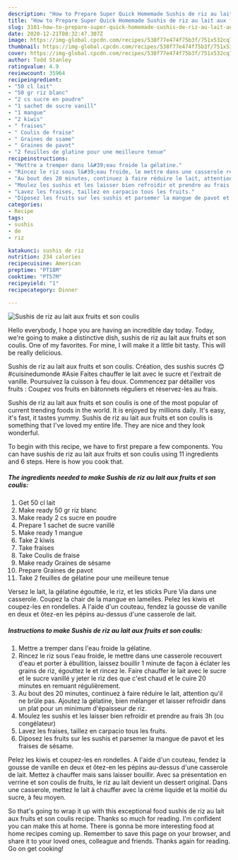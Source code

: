 ```yaml
---
description: "How to Prepare Super Quick Homemade Sushis de riz au lait aux fruits et son coulis"
title: "How to Prepare Super Quick Homemade Sushis de riz au lait aux fruits et son coulis"
slug: 3101-how-to-prepare-super-quick-homemade-sushis-de-riz-au-lait-aux-fruits-et-son-coulis
date: 2020-12-21T08:32:47.307Z
image: https://img-global.cpcdn.com/recipes/538f77e474f75b3f/751x532cq70/sushis-de-riz-au-lait-aux-fruits-et-son-coulis-photo-principale-de-la-recette.jpg
thumbnail: https://img-global.cpcdn.com/recipes/538f77e474f75b3f/751x532cq70/sushis-de-riz-au-lait-aux-fruits-et-son-coulis-photo-principale-de-la-recette.jpg
cover: https://img-global.cpcdn.com/recipes/538f77e474f75b3f/751x532cq70/sushis-de-riz-au-lait-aux-fruits-et-son-coulis-photo-principale-de-la-recette.jpg
author: Todd Stanley
ratingvalue: 4.9
reviewcount: 35964
recipeingredient:
- "50 cl lait"
- "50 gr riz blanc"
- "2 cs sucre en poudre"
- "1 sachet de sucre vanill"
- "1 mangue"
- "2 kiwis"
- " fraises"
- " Coulis de fraise"
- " Graines de ssame"
- " Graines de pavot"
- "2 feuilles de glatine pour une meilleure tenue"
recipeinstructions:
- "Mettre a tremper dans l&#39;eau froide la gélatine."
- "Rincez le riz sous l&#39;eau froide, le mettre dans une casserole recouvert d&#39;eau et porter à ébullition, laissez bouillir 1 minute de façon à éclater les grains de riz, égouttez le et rincez le. Faire chauffer le lait avec le sucre et le sucre vanillé y jeter le riz des que c&#39;est chaud et le cuire 20 minutes en remuant régulièrement."
- "Au bout des 20 minutes, continuez à faire réduire le lait, attention qu&#39;il ne brûle pas. Ajoutez la gélatine, bien mélanger et laisser refroidir dans un plat pour un minimum d&#39;épaisseur de riz."
- "Moulez les sushis et les laisser bien refroidir et prendre au frais 3h (ou congélateur)"
- "Lavez les fraises, taillez en carpacio tous les fruits."
- "Diposez les fruits sur les sushis et parsemer la mangue de pavot et les fraises de sésame."
categories:
- Recipe
tags:
- sushis
- de
- riz

katakunci: sushis de riz 
nutrition: 234 calories
recipecuisine: American
preptime: "PT18M"
cooktime: "PT57M"
recipeyield: "1"
recipecategory: Dinner

---
```



![Sushis de riz au lait aux fruits et son coulis](https://img-global.cpcdn.com/recipes/538f77e474f75b3f/751x532cq70/sushis-de-riz-au-lait-aux-fruits-et-son-coulis-photo-principale-de-la-recette.jpg)

Hello everybody, I hope you are having an incredible day today. Today, we're going to make a distinctive dish, sushis de riz au lait aux fruits et son coulis. One of my favorites. For mine, I will make it a little bit tasty. This will be really delicious.

Sushis de riz au lait aux fruits et son coulis. Création, des sushis sucrés 😊 #cuisinedumonde #Asie Faites chauffer le lait avec le sucre et l&#39;extrait de vanille. Poursuivez la cuisson à feu doux. Commencez par détailler vos fruits : Coupez vos fruits en bâtonnets réguliers et réservez-les au frais.

Sushis de riz au lait aux fruits et son coulis is one of the most popular of current trending foods in the world. It is enjoyed by millions daily. It's easy, it's fast, it tastes yummy. Sushis de riz au lait aux fruits et son coulis is something that I've loved my entire life. They are nice and they look wonderful.


To begin with this recipe, we have to first prepare a few components. You can have sushis de riz au lait aux fruits et son coulis using 11 ingredients and 6 steps. Here is how you cook that.

<!--inarticleads1-->

##### The ingredients needed to make Sushis de riz au lait aux fruits et son coulis:

1. Get 50 cl lait
1. Make ready 50 gr riz blanc
1. Make ready 2 cs sucre en poudre
1. Prepare 1 sachet de sucre vanillé
1. Make ready 1 mangue
1. Take 2 kiwis
1. Take  fraises
1. Take  Coulis de fraise
1. Make ready  Graines de sésame
1. Prepare  Graines de pavot
1. Take 2 feuilles de gélatine pour une meilleure tenue


Versez le lait, la gélatine égouttée, le riz, et les sticks Pure Via dans une casserole. Coupez la chair de la mangue en lamelles. Pelez les kiwis et coupez-les en rondelles. A l&#39;aide d&#39;un couteau, fendez la gousse de vanille en deux et ôtez-en les pépins au-dessus d&#39;une casserole de lait. 

<!--inarticleads2-->

##### Instructions to make Sushis de riz au lait aux fruits et son coulis:

1. Mettre a tremper dans l&#39;eau froide la gélatine.
1. Rincez le riz sous l&#39;eau froide, le mettre dans une casserole recouvert d&#39;eau et porter à ébullition, laissez bouillir 1 minute de façon à éclater les grains de riz, égouttez le et rincez le. Faire chauffer le lait avec le sucre et le sucre vanillé y jeter le riz des que c&#39;est chaud et le cuire 20 minutes en remuant régulièrement.
1. Au bout des 20 minutes, continuez à faire réduire le lait, attention qu&#39;il ne brûle pas. Ajoutez la gélatine, bien mélanger et laisser refroidir dans un plat pour un minimum d&#39;épaisseur de riz.
1. Moulez les sushis et les laisser bien refroidir et prendre au frais 3h (ou congélateur)
1. Lavez les fraises, taillez en carpacio tous les fruits.
1. Diposez les fruits sur les sushis et parsemer la mangue de pavot et les fraises de sésame.


Pelez les kiwis et coupez-les en rondelles. A l&#39;aide d&#39;un couteau, fendez la gousse de vanille en deux et ôtez-en les pépins au-dessus d&#39;une casserole de lait. Mettez à chauffer mais sans laisser bouillir. Avec sa présentation en verrine et son coulis de fruits, le riz au lait devient un dessert original. Dans une casserole, mettez le lait à chauffer avec la crème liquide et la moitié du sucre, à feu moyen. 

So that's going to wrap it up with this exceptional food sushis de riz au lait aux fruits et son coulis recipe. Thanks so much for reading. I'm confident you can make this at home. There is gonna be more interesting food at home recipes coming up. Remember to save this page on your browser, and share it to your loved ones, colleague and friends. Thanks again for reading. Go on get cooking!
